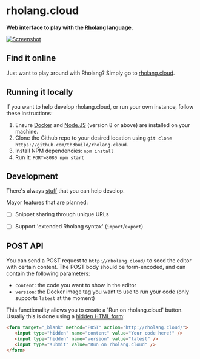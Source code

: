 # rholang.cloud

**Web interface to play with the [Rholang](https://developer.rchain.coop/) language.**

[![Screenshot](docs/screenshot.png)](http://rholang.cloud/)


## Find it online
Just want to play around with Rholang? Simply go to [rholang.cloud](http://rholang.cloud/).


## Running it locally
If you want to help develop rholang.cloud, or run your own instance, follow these instructions:

1. Ensure [Docker](https://www.docker.com/) and [Node.JS](https://nodejs.org) (version 8 or above) are installed on your machine.
2. Clone the Github repo to your desired location using `git clone https://github.com/th3build/rholang.cloud`.
3. Install NPM dependencies: `npm install`
4. Run it: `PORT=8080 npm start`


## Development
There's always [stuff](https://github.com/th3build/rholang.cloud/issues) that you can help develop.

Mayor features that are planned:

- [ ] Snippet sharing through unique URLs
- [ ] Support 'extended Rholang syntax' (`import`/`export`)


## POST API
You can send a POST request to `http://rholang.cloud/` to seed the editor with certain content. The POST body should be form-encoded, and can contain the following parameters:

- `content`: the code you want to show in the editor
- `version`: the Docker image tag you want to use to run your code (only supports `latest` at the moment)

This functionality allows you to create a 'Run on rholang.cloud' button. Usually this is done using a [hidden HTML form](https://jsfiddle.net/0zwtnr8c/):

```html
<form target="_blank" method="POST" action="http://rholang.cloud/">
   <input type="hidden" name="content" value="Your code here!" />
   <input type="hidden" name="version" value="latest" />
   <input type="submit" value="Run on rholang.cloud" />
</form>
```
